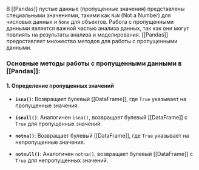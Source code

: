 В [[Pandas]] пустые данные (пропущенные значения) представлены специальными значениями, такими как `NaN` (Not a Number) для числовых данных и `None` для объектов. Работа с пропущенными данными является важной частью анализа данных, так как они могут повлиять на результаты анализа и моделирования. [[Pandas]] предоставляет множество методов для работы с пропущенными данными.

### Основные методы работы с пропущенными данными в [[Pandas]]:

#### 1. **Определение пропущенных значений**

- **`isna()`**: Возвращает булевый [[DataFrame]], где `True` указывает на пропущенные значения.
    
- **`isnull()`**: Аналогичен `isna()`, возвращает булевый [[DataFrame]] с `True` для пропущенных значений.
    
- **`notna()`**: Возвращает булевый [[DataFrame]], где `True` указывает на непропущенные значения.
    
- **`notnull()`**: Аналогичен `notna()`, возвращает булевый [[DataFrame]] с `True` для непропущенных значений.